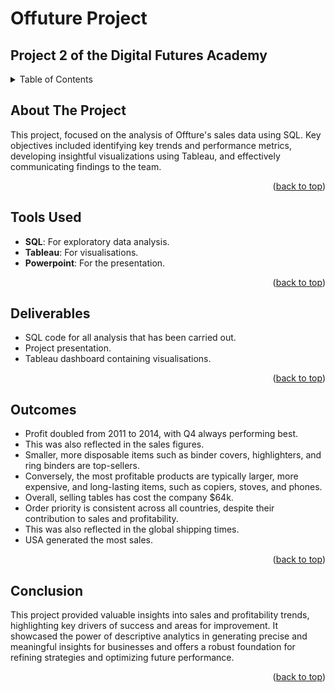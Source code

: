 <a id="readme-top"></a>

# Offuture Project

## Project 2 of the Digital Futures Academy

<!-- TABLE OF CONTENTS -->
<details>
  <summary>Table of Contents</summary>
  <ol>
    <li>
      <a href="#about-the-project">About The Project</a>
    </li>
    <li>
      <a href="#tools-used">Tools Used</a>
    </li>
    <li>
      <a href="#deliverables">Deliverables</a>
    </li>
    <li>
      <a href="#outcomes">Outcomes</a>
    </li>
    <li>
      <a href="#conclusion">Conclusion</a>
  </ol>
</details>



<!-- ABOUT THE PROJECT -->
## About The Project

This project, focused on the analysis of Offture's sales data using SQL. Key objectives included identifying key trends and performance metrics, developing insightful visualizations using Tableau, and effectively communicating findings to the team.

<p align="right">(<a href="#readme-top">back to top</a>)</p>


<!-- Tools Used -->
## Tools Used

* **SQL**: For exploratory data analysis.
* **Tableau**: For visualisations.
* **Powerpoint**: For the presentation.

<p align="right">(<a href="#readme-top">back to top</a>)</p>



<!-- Deliverables -->
## Deliverables

* SQL code for all analysis that has been carried out.
* Project presentation.
* Tableau dashboard containing visualisations.

<p align="right">(<a href="#readme-top">back to top</a>)</p>



<!-- Outcomes -->
## Outcomes

* Profit doubled from 2011 to 2014, with Q4 always performing best.
* This was also reflected in the sales figures.
* Smaller, more disposable items such as binder covers, highlighters, and ring binders are top-sellers.
* Conversely, the most profitable products are typically larger, more expensive, and long-lasting items, such as copiers, stoves, and phones.
* Overall, selling tables has cost the company $64k.
* Order priority is consistent across all countries, despite their contribution to sales and profitability.
* This was also reflected in the global shipping times.
* USA generated the most sales.


<p align="right">(<a href="#readme-top">back to top</a>)</p>



<!-- Conclusion -->
## Conclusion

This project provided valuable insights into sales and profitability trends, highlighting key drivers of success and areas for improvement. It showcased the power of descriptive analytics in generating precise and meaningful insights for businesses and offers a robust foundation for refining strategies and optimizing future performance.


<p align="right">(<a href="#readme-top">back to top</a>)</p>
